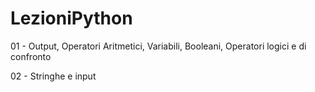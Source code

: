 # LezioniPython
 
01 - Output, Operatori Aritmetici, Variabili, Booleani, Operatori logici e di confronto

02 - Stringhe e input
